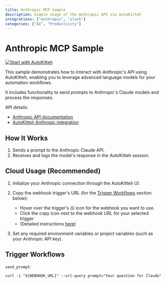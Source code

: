 ```yaml
---
title: Anthropic MCP Sample
description: Simple usage of the Anthropic API via AutoKitteh
integrations: ["anthropic", "slack"]
categories: ["AI", "Productivity"]
---
```


# Anthropic MCP Sample

[![Start with AutoKitteh](https://autokitteh.com/assets/autokitteh-badge.svg)](https://app.autokitteh.cloud/template?name=ai_agents/anthropic_mcp)

This sample demonstrates how to interact with Anthropic's API using AutoKitteh, enabling you to leverage advanced language models for your automation workflows.

It includes functionality to send prompts to Anthropic's Claude models and process the responses.

API details:

- [Anthropic API documentation](https://docs.anthropic.com/claude/docs)
- [AutoKitteh Anthropic integration](https://docs.autokitteh.com/integrations/anthropic)

## How It Works

1. Sends a prompt to the Anthropic Claude API.
2. Receives and logs the model's response in the AutoKitteh session.

## Cloud Usage (Recommended)

1. Initialize your Anthropic connection through the AutoKitteh UI.
2. Copy the webhook trigger's URL (for the [Trigger Workflows](#trigger-workflows) section below):

   - Hover over the trigger's (i) icon for the webhook you want to use.
   - Click the copy icon next to the webhook URL for your selected trigger.
   - (Detailed instructions
     [here](https://docs.autokitteh.com/get_started/deployment#webhook-urls))

3. Set any required environment variables or project variables (such as your Anthropic API key).

## Trigger Workflows

`send_prompt`:

```shell
curl -i "${WEBHOOK_URL}" --url-query prompt="Your question for Claude"
```
